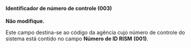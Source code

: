 #### Identificador de número de controle (003)
**Não modifique.**

Este campo destina-se ao código da agência cujo número de controle do sistema está contido no campo **Número de ID RISM** **(001)**.

